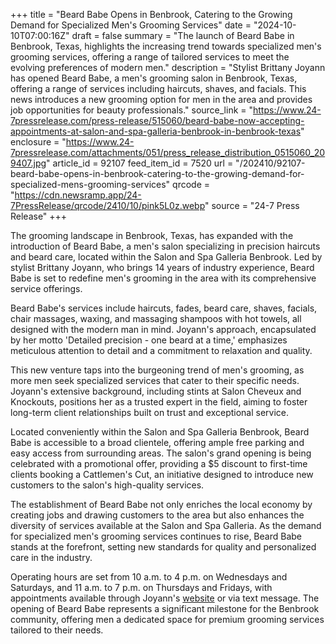 +++
title = "Beard Babe Opens in Benbrook, Catering to the Growing Demand for Specialized Men's Grooming Services"
date = "2024-10-10T07:00:16Z"
draft = false
summary = "The launch of Beard Babe in Benbrook, Texas, highlights the increasing trend towards specialized men's grooming services, offering a range of tailored services to meet the evolving preferences of modern men."
description = "Stylist Brittany Joyann has opened Beard Babe, a men's grooming salon in Benbrook, Texas, offering a range of services including haircuts, shaves, and facials. This news introduces a new grooming option for men in the area and provides job opportunities for beauty professionals."
source_link = "https://www.24-7pressrelease.com/press-release/515060/beard-babe-now-accepting-appointments-at-salon-and-spa-galleria-benbrook-in-benbrook-texas"
enclosure = "https://www.24-7pressrelease.com/attachments/051/press_release_distribution_0515060_209407.jpg"
article_id = 92107
feed_item_id = 7520
url = "/202410/92107-beard-babe-opens-in-benbrook-catering-to-the-growing-demand-for-specialized-mens-grooming-services"
qrcode = "https://cdn.newsramp.app/24-7PressRelease/qrcode/2410/10/pink5L0z.webp"
source = "24-7 Press Release"
+++

<p>The grooming landscape in Benbrook, Texas, has expanded with the introduction of Beard Babe, a men's salon specializing in precision haircuts and beard care, located within the Salon and Spa Galleria Benbrook. Led by stylist Brittany Joyann, who brings 14 years of industry experience, Beard Babe is set to redefine men's grooming in the area with its comprehensive service offerings.</p><p>Beard Babe's services include haircuts, fades, beard care, shaves, facials, chair massages, waxing, and massaging shampoos with hot towels, all designed with the modern man in mind. Joyann's approach, encapsulated by her motto 'Detailed precision - one beard at a time,' emphasizes meticulous attention to detail and a commitment to relaxation and quality.</p><p>This new venture taps into the burgeoning trend of men's grooming, as more men seek specialized services that cater to their specific needs. Joyann's extensive background, including stints at Salon Cheveux and Knockouts, positions her as a trusted expert in the field, aiming to foster long-term client relationships built on trust and exceptional service.</p><p>Located conveniently within the Salon and Spa Galleria Benbrook, Beard Babe is accessible to a broad clientele, offering ample free parking and easy access from surrounding areas. The salon's grand opening is being celebrated with a promotional offer, providing a $5 discount to first-time clients booking a Cattlemen's Cut, an initiative designed to introduce new customers to the salon's high-quality services.</p><p>The establishment of Beard Babe not only enriches the local economy by creating jobs and drawing customers to the area but also enhances the diversity of services available at the Salon and Spa Galleria. As the demand for specialized men's grooming services continues to rise, Beard Babe stands at the forefront, setting new standards for quality and personalized care in the industry.</p><p>Operating hours are set from 10 a.m. to 4 p.m. on Wednesdays and Saturdays, and 11 a.m. to 7 p.m. on Thursdays and Fridays, with appointments available through Joyann's <a href='https://www.beardbabebenbrook.com' rel='nofollow' target='_blank'>website</a> or via text message. The opening of Beard Babe represents a significant milestone for the Benbrook community, offering men a dedicated space for premium grooming services tailored to their needs.</p>